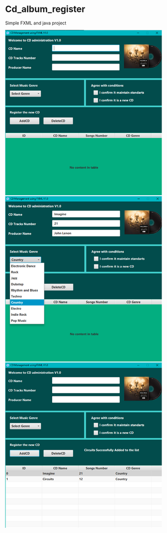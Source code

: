 # Cd_album_register
Simple FXML and java project

![](CD_shop_management_system/test_images/Screenshot_1.png)
![](CD_shop_management_system/test_images/Screenshot_2.png)
![](CD_shop_management_system/test_images/Screenshot_3.png)
